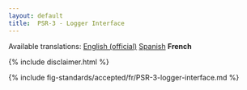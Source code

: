 ```yaml
---
layout: default
title:  PSR-3 - Logger Interface
---
```


<nav id="lngmenu">
  Available translations:
  <a href="/psr/psr-3">English (official)</a>
  <a href="/psr/psr-3/es">Spanish</a>
  <b>French</b>
</nav>

{% include disclaimer.html %}

{% include fig-standards/accepted/fr/PSR-3-logger-interface.md %}
